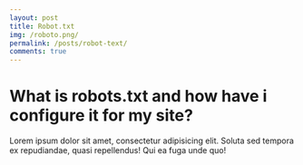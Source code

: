 ```yaml
---
layout: post
title: Robot.txt
img: /roboto.png/
permalink: /posts/robot-text/
comments: true
---
```


# What is robots.txt and how have i configure it for my site?

Lorem ipsum dolor sit amet, consectetur adipisicing elit. Soluta sed tempora ex repudiandae, quasi repellendus! Qui ea fuga unde quo!